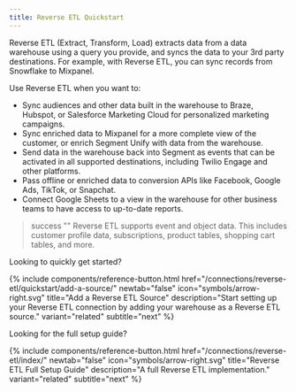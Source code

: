 ```yaml
---
title: Reverse ETL Quickstart
---
```


Reverse ETL (Extract, Transform, Load) extracts data from a data warehouse using a query you provide, and syncs the data to your 3rd party destinations. For example, with Reverse ETL, you can sync records from Snowflake to Mixpanel. 

Use Reverse ETL when you want to:

- Sync audiences and other data built in the warehouse to Braze, Hubspot, or Salesforce Marketing Cloud for personalized marketing campaigns.
- Sync enriched data to Mixpanel for a more complete view of the customer, or enrich Segment Unify with data from the warehouse.
- Send data in the warehouse back into Segment as events that can be activated in all supported destinations, including Twilio Engage and other platforms.
- Pass offline or enriched data to conversion APIs like Facebook, Google Ads, TikTok, or Snapchat.
- Connect Google Sheets to a view in the warehouse for other business teams to have access to up-to-date reports.

> success ""
> Reverse ETL supports event and object data. This includes customer profile data, subscriptions, product tables, shopping cart tables, and more.

Looking to quickly get started? 

{% include components/reference-button.html href="/connections/reverse-etl/quickstart/add-a-source/" newtab="false" icon="symbols/arrow-right.svg" title="Add a Reverse ETL Source" description="Start setting up your Reverse ETL connection by adding your warehouse as a Reverse ETL source." variant="related" subtitle="next" %}

Looking for the full setup guide? 

{% include components/reference-button.html href="/connections/reverse-etl/index/" newtab="false" icon="symbols/arrow-right.svg" title="Reverse ETL Full Setup Guide" description="A full Reverse ETL implementation." variant="related" subtitle="next" %}